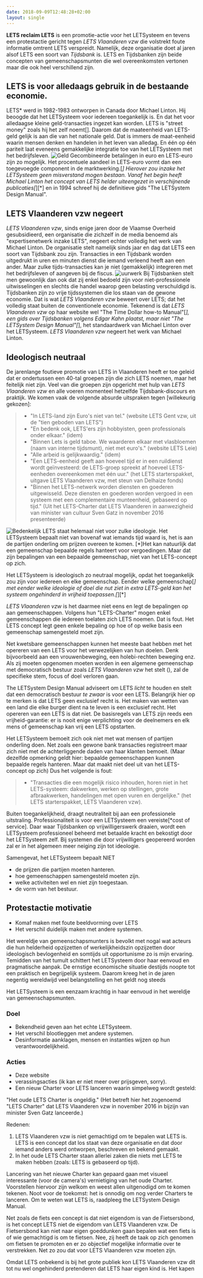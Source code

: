 ```yaml
---
date: 2018-09-09T12:48:28+02:00
layout: single
---
```


**LETS reclaim LETS** is een promotie-actie voor het LETSysteem en tevens een protestactie gericht tegen _LETS Vlaanderen vzw_ die volstrekt foute informatie omtrent LETS verspreidt. Namelijk, deze organisatie doet al jaren alsof LETS een soort van _Tijdsbank_ is. LETS en Tijdsbanken zijn beide concepten van gemeenschapsmunten die wel overeenkomsten vertonen maar die ook heel verschillend zijn.

## LETS is voor alledaags gebruik in de bestaande economie.

LETS* werd in 1982-1983 ontworpen in Canada door Michael Linton. Hij beoogde dat het LETSysteem voor iedereen toegankelijk is. En dat het voor alledaagse kleine geld-transacties ingezet kan worden. LETS is "street money" zoals hij het zelf noemt[]. Daarom dat de maateenheid van LETS-geld gelijk is aan die van het nationale geld. Dat is immers de maat-eenheid waarin mensen denken en handelen in het leven van alledag. En één op één pariteit laat eveneens gemakkelijke integratie toe van het LETSysteem met het bedrijfsleven. ![Geld](images/note_1.jpg#float-right) Gecombineerde betalingen in euro en LETS-euro zijn zo mogelijk. Het procentuele aandeel in LETS-euro vormt dan een toegevoegde component in de marktwerking.[*] Hierover zou inzake het  LETSysteem geen misverstand mogen bestaan. Vanaf het begin heeft Michael Linton het concept van LETS helder uiteengezet in verschijnende publicaties[*][*] en in 1994 schreef hij de definitieve gids "The LETSystem Design Manual".

## LETS Vlaanderen vzw negeert

_LETS Vlaanderen vzw_, sinds enige jaren door de Vlaamse Overheid gesubsidieerd, een organisatie die zichzelf in de media benoemd als "expertisenetwerk inzake LETS", negeert echter volledig het werk van Michael Linton. De organisatie stelt namelijk sinds jaar en dag dat LETS een soort van Tijdsbank zou zijn. Transacties in een Tijdsbank worden uitgedrukt in uren en minuten dienst die iemand verleend heeft aan een ander. Maar zulke tijds-transacties kan je niet (gemakkelijk) integreren met het bedrijfsleven of aangeven bij de fiscus. ![uurwerk](images/clock.jpg#float) Bij Tijdsbanken stelt men gewoonlijk dan ook dat zij enkel bedoeld zijn voor niet-professionele uitwisselingen en slechts die handel waarop geen belasting verschuldigd is. Tijdsbanken zijn zo vrije tijdssystemen die los staan van de gewone economie. Dat is wat _LETS Vlaanderen vzw_ beweert over LETS; dat het volledig staat buiten de conventionele economie. Tekenend is dat _LETS Vlaanderen vzw_ op haar website wel "The Time Dollar how-to Manual"[*], een gids over Tijdsbanken volgens Edgar Kahn plaatst, maar niet "The LETSystem Design Manual"[*], het standaardwerk van Michael Linton over het LETSysteem. _LETS Vlaanderen vzw_ negeert het werk van Michael Linton.

## Ideologisch neutraal

De jarenlange foutieve promotie van LETS in Vlaanderen heeft er toe geleid dat er ondertussen een 40-tal groepen zijn die zich LETS noemen, maar het feitelijk niet zijn. Veel van die groepen zijn opgericht met hulp van _LETS Vlaanderen vzw_ en alle voeren momenteel hetzelfde Tijdsbank-discours en praktijk. We komen vaak de volgende absurde uitspraken tegen [willekeurig gekozen]:

> * "In LETS-land zijn Euro's niet van tel." (website LETS Gent vzw, uit de "tien geboden van LETS")
> * "En bedenk ook, LETS'ers zijn hobbyisten, geen professionals onder elkaar." (idem)
> * "Binnen Lets is geld taboe. We waarderen elkaar met vlasbloemen (naam van interne tijdsmunt), niet met euro's." (website LETS Leie)
> * "Alle arbeid is gelijkwaardig." (idem)
> * "Een LETS-eenheid geeft aan hoeveel tijd er in een ruildienst wordt geïnvesteerd: de LETS-groep spreekt af hoeveel LETS-eenheden overeenkomen met één uur." (het LETS starterspakket, uitgave LETS Vlaanderen vzw, met steun van Delhaize fonds)
> * "Binnen het LETS-netwerk worden diensten en goederen uitgewisseld. Deze diensten en goederen worden vergoed in een systeem met een complementaire munteenheid, gebaseerd op tijd." (Uit het LETS-Charter dat LETS Vlaanderen in aanwezigheid van minister van cultuur Sven Gatz in november 2016 presenteerde)

![Bedenkelijk](images/confused.jpg#float-right)
LETS staat helemaal niet voor zulke ideologie. Het LETSysteem bepaalt niet van bovenaf wat iemands tijd waard is, het is aan de partijen onderling om prijzen overeen te komen. [*]Het kan natuurlijk dat een gemeenschap bepaalde regels hanteert voor vergoedingen. Maar dat zijn bepalingen van een bepaalde gemeenschap, niet van het LETS-concept op zich.

Het LETSysteem is ideologisch zo neutraal mogelijk, opdat het toegankelijk zou zijn voor iedereen en elke gemeenschap. Eender welke gemeenschap[*] met eender welke ideologie of doel die nut ziet in extra LETS-geld kan het systeem ongehinderd in vrijheid toepassen.[*][*]

_LETS Vlaanderen vzw_ is het daarmee niet eens en legt de bepalingen op aan gemeenschappen. Volgens hun "LETS-Charter" mogen enkel gemeenschappen die iedereen toelaten zich LETS noemen. Dat is fout. Het LETS concept legt geen enkele bepaling op hoe of op welke basis een gemeenschap samengesteld moet zijn.

Net kwetsbare gemeenschappen kunnen het meeste baat hebben met het opereren van een LETS voor het verwezelijken van hun doelen. Denk bijvoorbeeld aan een vrouwenbeweging, een holebi-rechten beweging enz. Als zij moeten opgenomen moeten worden in een algemene gemeenschap met democratisch bestuur zoals _LETS Vlaanderen vzw_ het stelt (), zal de specifieke stem, focus of doel verloren gaan.

The LETSystem Design Manual adviseert om LETS _licht_ te houden en stelt dat een democratisch bestuur _te zwaar_ is voor een LETS. Belangrijk hier op te merken is dat LETS geen exclusief recht is. Het maken van wetten van een land die elke burger dient na te leven is een exclusief recht. Het opereren van een LETS is dat niet. De basisregels van LETS zijn reeds een vrijheid-garantie: er is nooit enige verplichting voor de deelnemers en elk mens of gemeenschap kan vrij een LETS opstarten.

Het LETSysteem bemoeit zich ook niet met wat mensen of partijen onderling doen. Net zoals een gewone bank transacties registreert maar zich niet met de achterliggende daden van haar klanten bemoeit. (Maar dezelfde opmerking geldt hier: bepaalde gemeenschappen kunnen bepaalde regels hanteren. Maar dat maakt niet deel uit van het LETS-concept op zich) Dus het volgende is fout:

> * "Transacties die een mogelijk risico inhouden, horen niet in het LETS-systeem: dakwerken, werken op stellingen, grote afbraakwerken, handelingen met open vuren en dergelijke." (het LETS starterspakket, LETS Vlaanderen vzw).

Buiten toegankelijkheid, draagt neutraliteit bij aan een professionele uitstraling. Professionaliteit is voor een LETSysteem een vereiste[*cost of service]. Daar waar Tijdsbanken op vrijwilligerswerk draaien, wordt een LETSysteem professioneel beheerd met betaalde kracht en bekostigt door het LETSysteem zelf. Bij systemen die door vrijwilligers geopereerd worden zal er in het algemeen meer neiging zijn tot ideologie.

Samengevat, het LETSysteem bepaalt NIET

* de prijzen die partijen moeten hanteren.
* hoe gemeenschappen samengesteld moeten zijn.
* welke activiteiten wel en niet zijn toegestaan.
* de vorm van het bestuur.

## Protestactie motivatie

* Komaf maken met foute beeldvorming over LETS
* Het verschil duidelijk maken met andere systemen.


Het wereldje van gemeenschapsmunters is bevolkt met nogal wat acteurs die hun helderheid opzijzetten of werkelijkheidszin opzijzetten door ideologisch bevlogenheid en somtijds uit opportunisme zo is mijn ervaring. Temidden van het tumult schittert het LETSysteem door haar eenvoud en pragmatische aanpak. De ernstige economische situatie destijds noopte tot een praktisch en begrijpelijk systeem. Daarom kreeg het in de jaren negentig wereldwijd veel belangstelling en het geldt nog steeds

Het LETSysteem is een eenzaam krachtig in haar eenvoud in het wereldje van gemeenschapsmunten.

### Doel

- Bekendheid geven aan het echte LETSysteem.
- Het verschil blootleggen met andere systemen.
- Desinformatie aanklagen, mensen en instanties wijzen op hun verantwoordelijkheid.

### Acties

- Deze website
- verassingsacties (ik kan er niet meer over prijsgeven, sorry).
- Een nieuw Charter voor LETS lanceren waarin simpelweg wordt gesteld:

"Het oude LETS Charter is ongeldig."
(Het betreft hier het zogenoemd "LETS Charter" dat LETS Vlaanderen vzw in november 2016 in bijzijn van minister Sven Gatz lanceerde.)

Redenen:
1) LETS Vlaanderen vzw is niet gemachtigd om te bepalen wat LETS is. LETS is een concept dat los staat van deze organisatie en dat door iemand anders werd ontworpen, beschreven en bekend gemaakt.
2) In het oude LETS Charter staan allerlei zaken die niets met LETS te maken hebben (zoals: LETS is gebaseerd op tijd).

Lancering van het nieuwe Charter kan gepaard gaan met visueel interessante (voor de camera's) vernietiging van het oude Charter. Voorstellen hiervoor zijn welkom en weest allen uitgenodigd om te komen tekenen.
Noot voor de toekomst: het is onnodig om nog verder Charters te lanceren. Om te weten wat LETS is, raadpleeg the LETSystem Design Manual.

Net zoals de fiets een concept is dat niet eigendom is van de Fietsersbond, is het concept LETS niet de eigendom van LETS Vlaanderen vzw. De Fietsersbond kan niet naar eigen goeddunken gaan bepalen wat een fiets is of wie gemachtigd is om te fietsen. Nee, zij heeft de taak op zich genomen om fietsen te promoten en er zo objectief mogelijke informatie over te verstrekken. Net zo zou dat voor LETS Vlaanderen vzw moeten zijn.

Omdat LETS onbekend is bij het grote publiek kon LETS Vlaanderen vzw dit tot nu wel ongehinderd pretenderen dat LETS haar eigen kind is. Het kapen
